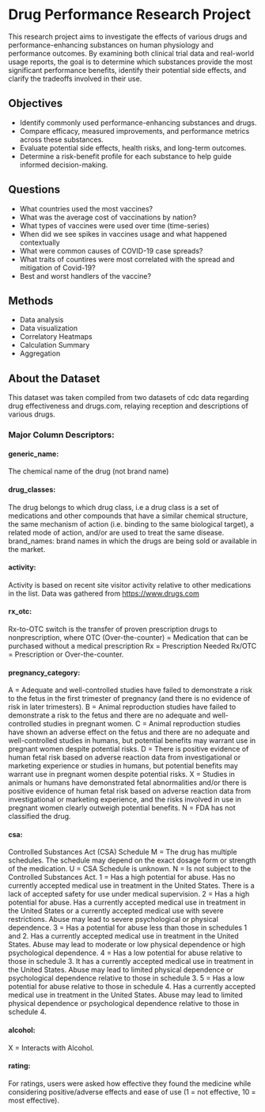 # Drug Performance Research Project
This research project aims to investigate the effects of various drugs and performance-enhancing substances on human physiology and performance outcomes. By examining both clinical trial data and real-world usage reports, the goal is to determine which substances provide the most significant performance benefits, identify their potential side effects, and clarify the tradeoffs involved in their use.

## Objectives 
- Identify commonly used performance-enhancing substances and drugs.
- Compare efficacy, measured improvements, and performance metrics across these substances.
- Evaluate potential side effects, health risks, and long-term outcomes.
- Determine a risk-benefit profile for each substance to help guide informed decision-making.

## Questions
* What countries used the most vaccines?
* What was the average cost of vaccinations by nation?
* What types of vaccines were used over time (time-series)
* When did we see spikes in vaccines usage and what happened contextually
* What were common causes of COVID-19 case spreads?
* What traits of countires were most correlated with the spread and mitigation of Covid-19?
* Best and worst handlers of the vaccine?

## Methods
* Data analysis
* Data visualization
* Correlatory Heatmaps
* Calculation Summary
* Aggregation

## About the Dataset
This dataset was taken compiled from two datasets of cdc data regarding drug effectiveness and drugs.com, relaying reception and descriptions of various drugs.

### Major Column Descriptors:

#### generic_name:
The chemical name of the drug (not brand name)
#### drug_classes:
The drug belongs to which drug class, i.e a drug class is a set of medications and other compounds that have a similar chemical structure, the same mechanism of action (i.e. binding to the same biological target), a related mode of action, and/or are used to treat the same disease.
brand_names:
brand names in which the drugs are being sold or available in the market.
#### activity:
Activity is based on recent site visitor activity relative to other medications in the list. Data was gathered from https://www.drugs.com
#### rx_otc:
Rx-to-OTC switch is the transfer of proven prescription drugs to nonprescription, where
OTC (Over-the-counter) = Medication that can be purchased without a medical prescription
Rx = Prescription Needed
Rx/OTC = Prescription or Over-the-counter.

#### pregnancy_category:
A = Adequate and well-controlled studies have failed to demonstrate a risk to the fetus in the first trimester of pregnancy (and there is no evidence of risk in later trimesters).
B = Animal reproduction studies have failed to demonstrate a risk to the fetus and there are no adequate and well-controlled studies in pregnant women.
C = Animal reproduction studies have shown an adverse effect on the fetus and there are no adequate and well-controlled studies in humans, but potential benefits may warrant use in pregnant women despite potential risks.
D = There is positive evidence of human fetal risk based on adverse reaction data from investigational or marketing experience or studies in humans, but potential benefits may warrant use in pregnant women despite potential risks.
X = Studies in animals or humans have demonstrated fetal abnormalities and/or there is positive evidence of human fetal risk based on adverse reaction data from investigational or marketing experience, and the risks involved in use in pregnant women clearly outweigh potential benefits.
N = FDA has not classified the drug.

#### csa:

Controlled Substances Act (CSA) Schedule
M = The drug has multiple schedules. The schedule may depend on the exact dosage form or strength of the medication.
U = CSA Schedule is unknown.
N = Is not subject to the Controlled Substances Act.
1 = Has a high potential for abuse. Has no currently accepted medical use in treatment in the United States. There is a lack of accepted safety for use under medical supervision.
2 = Has a high potential for abuse. Has a currently accepted medical use in treatment in the United States or a currently accepted medical use with severe restrictions. Abuse may lead to severe psychological or physical dependence.
3 = Has a potential for abuse less than those in schedules 1 and 2. Has a currently accepted medical use in treatment in the United States. Abuse may lead to moderate or low physical dependence or high psychological dependence.
4 = Has a low potential for abuse relative to those in schedule 3. It has a currently accepted medical use in treatment in the United States. Abuse may lead to limited physical dependence or psychological dependence relative to those in schedule 3.
5 = Has a low potential for abuse relative to those in schedule 4. Has a currently accepted medical use in treatment in the United States. Abuse may lead to limited physical dependence or psychological dependence relative to those in schedule 4.

#### alcohol:
X = Interacts with Alcohol.

#### rating:
For ratings, users were asked how effective they found the medicine while considering positive/adverse effects and ease of use (1 = not effective, 10 = most effective).

